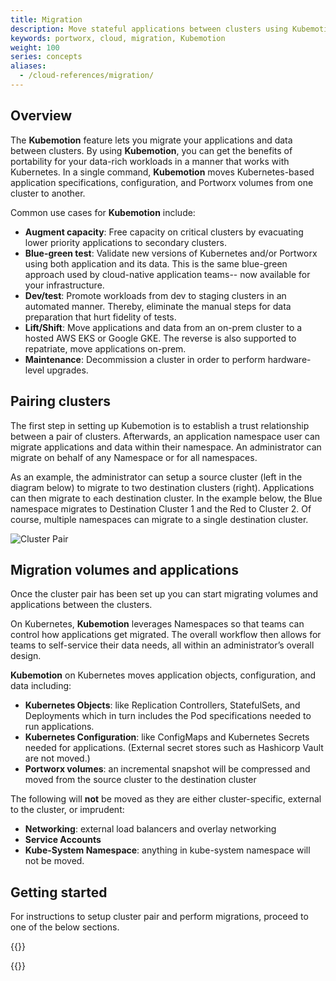 ```yaml
---
title: Migration
description: Move stateful applications between clusters using Kubemotion
keywords: portworx, cloud, migration, Kubemotion
weight: 100
series: concepts
aliases:
  - /cloud-references/migration/
---
```


## Overview

The **Kubemotion** feature lets you migrate your applications and data between
clusters. By using **Kubemotion**, you can get the benefits of portability for your
data-rich workloads in a manner that works with Kubernetes. In a single command,
**Kubemotion** moves Kubernetes-based application specifications, configuration,
and Portworx volumes from one cluster to another.

Common use cases for **Kubemotion** include:

* **Augment capacity**: Free capacity on critical clusters by evacuating lower priority applications to secondary clusters.
* **Blue-green test**: Validate new versions of Kubernetes and/or Portworx using both application and its data. This is the same blue-green approach used by cloud-native application teams-- now available for your infrastructure.
* **Dev/test**: Promote workloads from dev to staging clusters in an automated  manner. Thereby, eliminate the manual steps for data preparation that hurt fidelity of tests.
* **Lift/Shift**: Move applications and data from an on-prem cluster to a hosted AWS EKS or Google GKE. The reverse is also supported to repatriate, move applications on-prem.
* **Maintenance**: Decommission a cluster in order to perform hardware-level upgrades.

## Pairing clusters
The first step in setting up Kubemotion is to establish a trust relationship between a pair of clusters.
Afterwards, an application namespace user can migrate applications and data within their namespace.
An administrator can migrate on behalf of any Namespace or for all namespaces.

As an example, the administrator can setup a source cluster (left in the diagram below) to migrate to two destination clusters (right). Applications can then migrate to each destination cluster. In the example below,
the Blue namespace migrates to Destination Cluster 1 and the Red to Cluster 2. Of course, multiple namespaces can migrate to a single destination cluster.

![Cluster Pair](/img/cluster-pair.png)

## Migration volumes and applications

Once the cluster pair has been set up you can start migrating volumes and applications between the clusters.

On Kubernetes, **Kubemotion** leverages Namespaces so that teams can control how
applications get migrated. The overall workflow then allows for teams to
self-service their data needs, all within an administrator’s overall design.

**Kubemotion** on Kubernetes moves application objects, configuration, and data including:

* **Kubernetes Objects**: like Replication Controllers, StatefulSets, and Deployments
which in turn includes the Pod specifications needed to run applications.
* **Kubernetes Configuration**: like ConfigMaps and Kubernetes Secrets needed for
applications. (External secret stores such as Hashicorp Vault are not moved.)
* **Portworx volumes**: an incremental snapshot will be compressed and moved from
the source cluster to the destination cluster

The following will **not** be moved as they are either cluster-specific,
external to the cluster, or imprudent:

* **Networking**: external load balancers and overlay networking
* **Service Accounts**
* **Kube-System Namespace**: anything in kube-system namespace will not be moved.

## Getting started

For instructions to setup cluster pair and perform migrations, proceed to one of the below sections.

{{<homelist series="kubemotion">}}

{{<homelist series="datamigration">}}
